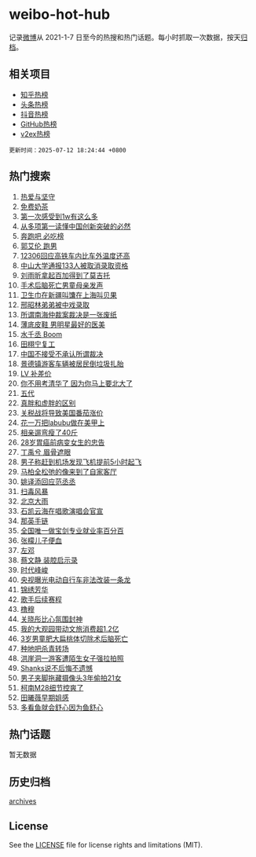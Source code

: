 # weibo-hot-hub

记录[微博](https://www.weibo.com)从 2021-1-7 日至今的热搜和热门话题。每小时抓取一次数据，按天[归档](archives)。

## 相关项目

- [知乎热榜](https://github.com/snaildev/zhihu-hot-hub)
- [头条热榜](https://github.com/snaildev/toutiao-hot-hub)
- [抖音热榜](https://github.com/snaildev/douyin-hot-hub)
- [GitHub热榜](https://github.com/snaildev/github-hot-hub)
- [v2ex热榜](https://github.com/snaildev/v2ex-hot-hub)


`更新时间：2025-07-12 18:24:44 +0800`

## 热门搜索

1. [热爱与坚守](https://m.weibo.cn/search?containerid=100103type%3D1%26t%3D10%26q%3D%23%E7%83%AD%E7%88%B1%E4%B8%8E%E5%9D%9A%E5%AE%88%23&stream_entry_id=51&isnewpage=1&extparam=seat%3D1%26pos%3D0%26dgr%3D0%26filter_type%3Drealtimehot%26stream_entry_id%3D51%26c_type%3D51%26q%3D%2523%25E7%2583%25AD%25E7%2588%25B1%25E4%25B8%258E%25E5%259D%259A%25E5%25AE%2588%2523%26cate%3D10103%26display_time%3D1752315883%26pre_seqid%3D175231588355100564117)
1. [免费奶茶](https://m.weibo.cn/search?containerid=100103type%3D1%26t%3D10%26q%3D%E5%85%8D%E8%B4%B9%E5%A5%B6%E8%8C%B6&stream_entry_id=31&isnewpage=1&extparam=seat%3D1%26band_rank%3D1%26dgr%3D0%26stream_entry_id%3D31%26pos%3D0%26cate%3D5001%26filter_type%3Drealtimehot%26lcate%3D5001%26c_type%3D31%26q%3D%25E5%2585%258D%25E8%25B4%25B9%25E5%25A5%25B6%25E8%258C%25B6%26flag%3D2%26realpos%3D1%26display_time%3D1752315883%26pre_seqid%3D175231588355100564117)
1. [第一次感受到1w有这么多](https://m.weibo.cn/search?containerid=100103type%3D1%26t%3D10%26q%3D%E7%AC%AC%E4%B8%80%E6%AC%A1%E6%84%9F%E5%8F%97%E5%88%B01w%E6%9C%89%E8%BF%99%E4%B9%88%E5%A4%9A&stream_entry_id=31&isnewpage=1&extparam=seat%3D1%26band_rank%3D2%26dgr%3D0%26stream_entry_id%3D31%26pos%3D1%26cate%3D5001%26filter_type%3Drealtimehot%26lcate%3D5001%26c_type%3D31%26q%3D%25E7%25AC%25AC%25E4%25B8%2580%25E6%25AC%25A1%25E6%2584%259F%25E5%258F%2597%25E5%2588%25B01w%25E6%259C%2589%25E8%25BF%2599%25E4%25B9%2588%25E5%25A4%259A%26flag%3D2%26realpos%3D2%26display_time%3D1752315883%26pre_seqid%3D175231588355100564117)
1. [从多项第一读懂中国创新突破的必然](https://m.weibo.cn/search?containerid=100103type%3D1%26t%3D10%26q%3D%23%E4%BB%8E%E5%A4%9A%E9%A1%B9%E7%AC%AC%E4%B8%80%E8%AF%BB%E6%87%82%E4%B8%AD%E5%9B%BD%E5%88%9B%E6%96%B0%E7%AA%81%E7%A0%B4%E7%9A%84%E5%BF%85%E7%84%B6%23&stream_entry_id=31&isnewpage=1&extparam=seat%3D1%26band_rank%3D3%26dgr%3D0%26stream_entry_id%3D31%26pos%3D2%26cate%3D5001%26filter_type%3Drealtimehot%26lcate%3D5001%26c_type%3D31%26q%3D%2523%25E4%25BB%258E%25E5%25A4%259A%25E9%25A1%25B9%25E7%25AC%25AC%25E4%25B8%2580%25E8%25AF%25BB%25E6%2587%2582%25E4%25B8%25AD%25E5%259B%25BD%25E5%2588%259B%25E6%2596%25B0%25E7%25AA%2581%25E7%25A0%25B4%25E7%259A%2584%25E5%25BF%2585%25E7%2584%25B6%2523%26flag%3D0%26realpos%3D3%26display_time%3D1752315883%26pre_seqid%3D175231588355100564117)
1. [奔跑吧 必吃榜](https://m.weibo.cn/search?containerid=100103type%3D1%26t%3D10%26q%3D%23%E5%A5%94%E8%B7%91%E5%90%A7+%E5%BF%85%E5%90%83%E6%A6%9C%23&stream_entry_id=31&isnewpage=1&extparam=seat%3D1%26band_rank%3D4%26dgr%3D0%26stream_entry_id%3D31%26is_ad_pos%3D1%26pos%3D3%26topic_ad%3D1%26filter_type%3Drealtimehot%26lcate%3D5001%26c_type%3D31%26adid%3D293388%26q%3D%2523%25E5%25A5%2594%25E8%25B7%2591%25E5%2590%25A7%2520%25E5%25BF%2585%25E5%2590%2583%25E6%25A6%259C%2523%26cate%3D5001%26display_time%3D1752315883%26pre_seqid%3D175231588355100564117)
1. [郭艾伦 跑男](https://m.weibo.cn/search?containerid=100103type%3D1%26t%3D10%26q%3D%E9%83%AD%E8%89%BE%E4%BC%A6+%E8%B7%91%E7%94%B7&stream_entry_id=31&isnewpage=1&extparam=seat%3D1%26band_rank%3D4%26dgr%3D0%26stream_entry_id%3D31%26pos%3D4%26cate%3D5001%26filter_type%3Drealtimehot%26lcate%3D5001%26c_type%3D31%26q%3D%25E9%2583%25AD%25E8%2589%25BE%25E4%25BC%25A6%2520%25E8%25B7%2591%25E7%2594%25B7%26flag%3D0%26realpos%3D4%26display_time%3D1752315883%26pre_seqid%3D175231588355100564117)
1. [12306回应高铁车内比车外温度还高](https://m.weibo.cn/search?containerid=100103type%3D1%26t%3D10%26q%3D%2312306%E5%9B%9E%E5%BA%94%E9%AB%98%E9%93%81%E8%BD%A6%E5%86%85%E6%AF%94%E8%BD%A6%E5%A4%96%E6%B8%A9%E5%BA%A6%E8%BF%98%E9%AB%98%23&stream_entry_id=31&isnewpage=1&extparam=seat%3D1%26band_rank%3D5%26dgr%3D0%26stream_entry_id%3D31%26pos%3D5%26cate%3D5001%26filter_type%3Drealtimehot%26lcate%3D5001%26c_type%3D31%26q%3D%252312306%25E5%259B%259E%25E5%25BA%2594%25E9%25AB%2598%25E9%2593%2581%25E8%25BD%25A6%25E5%2586%2585%25E6%25AF%2594%25E8%25BD%25A6%25E5%25A4%2596%25E6%25B8%25A9%25E5%25BA%25A6%25E8%25BF%2598%25E9%25AB%2598%2523%26flag%3D1%26realpos%3D5%26display_time%3D1752315883%26pre_seqid%3D175231588355100564117)
1. [中山大学通报133人被取消录取资格](https://m.weibo.cn/search?containerid=100103type%3D1%26t%3D10%26q%3D%23%E4%B8%AD%E5%B1%B1%E5%A4%A7%E5%AD%A6%E9%80%9A%E6%8A%A5133%E4%BA%BA%E8%A2%AB%E5%8F%96%E6%B6%88%E5%BD%95%E5%8F%96%E8%B5%84%E6%A0%BC%23&stream_entry_id=31&isnewpage=1&extparam=seat%3D1%26band_rank%3D6%26dgr%3D0%26stream_entry_id%3D31%26pos%3D6%26cate%3D5001%26filter_type%3Drealtimehot%26lcate%3D5001%26c_type%3D31%26q%3D%2523%25E4%25B8%25AD%25E5%25B1%25B1%25E5%25A4%25A7%25E5%25AD%25A6%25E9%2580%259A%25E6%258A%25A5133%25E4%25BA%25BA%25E8%25A2%25AB%25E5%258F%2596%25E6%25B6%2588%25E5%25BD%2595%25E5%258F%2596%25E8%25B5%2584%25E6%25A0%25BC%2523%26flag%3D0%26realpos%3D6%26display_time%3D1752315883%26pre_seqid%3D175231588355100564117)
1. [刘雨昕拿起百加得到了莫吉托](https://m.weibo.cn/search?containerid=100103type%3D1%26t%3D10%26q%3D%23%E5%88%98%E9%9B%A8%E6%98%95%E6%8B%BF%E8%B5%B7%E7%99%BE%E5%8A%A0%E5%BE%97%E5%88%B0%E4%BA%86%E8%8E%AB%E5%90%89%E6%89%98%23&stream_entry_id=31&isnewpage=1&extparam=seat%3D1%26band_rank%3D7%26dgr%3D0%26stream_entry_id%3D31%26is_ad_pos%3D1%26pos%3D7%26topic_ad%3D1%26filter_type%3Drealtimehot%26lcate%3D5001%26c_type%3D31%26adid%3D293307%26q%3D%2523%25E5%2588%2598%25E9%259B%25A8%25E6%2598%2595%25E6%258B%25BF%25E8%25B5%25B7%25E7%2599%25BE%25E5%258A%25A0%25E5%25BE%2597%25E5%2588%25B0%25E4%25BA%2586%25E8%258E%25AB%25E5%2590%2589%25E6%2589%2598%2523%26cate%3D5001%26display_time%3D1752315883%26pre_seqid%3D175231588355100564117)
1. [手术后脑死亡男童母亲发声](https://m.weibo.cn/search?containerid=100103type%3D1%26t%3D10%26q%3D%23%E6%89%8B%E6%9C%AF%E5%90%8E%E8%84%91%E6%AD%BB%E4%BA%A1%E7%94%B7%E7%AB%A5%E6%AF%8D%E4%BA%B2%E5%8F%91%E5%A3%B0%23&stream_entry_id=31&isnewpage=1&extparam=seat%3D1%26band_rank%3D7%26dgr%3D0%26stream_entry_id%3D31%26pos%3D8%26cate%3D5001%26filter_type%3Drealtimehot%26lcate%3D5001%26c_type%3D31%26q%3D%2523%25E6%2589%258B%25E6%259C%25AF%25E5%2590%258E%25E8%2584%2591%25E6%25AD%25BB%25E4%25BA%25A1%25E7%2594%25B7%25E7%25AB%25A5%25E6%25AF%258D%25E4%25BA%25B2%25E5%258F%2591%25E5%25A3%25B0%2523%26flag%3D1%26realpos%3D7%26display_time%3D1752315883%26pre_seqid%3D175231588355100564117)
1. [卫生巾在新疆叫馕在上海叫贝果](https://m.weibo.cn/search?containerid=100103type%3D1%26t%3D10%26q%3D%E5%8D%AB%E7%94%9F%E5%B7%BE%E5%9C%A8%E6%96%B0%E7%96%86%E5%8F%AB%E9%A6%95%E5%9C%A8%E4%B8%8A%E6%B5%B7%E5%8F%AB%E8%B4%9D%E6%9E%9C&stream_entry_id=31&isnewpage=1&extparam=seat%3D1%26band_rank%3D8%26dgr%3D0%26stream_entry_id%3D31%26pos%3D9%26cate%3D5001%26filter_type%3Drealtimehot%26lcate%3D5001%26c_type%3D31%26q%3D%25E5%258D%25AB%25E7%2594%259F%25E5%25B7%25BE%25E5%259C%25A8%25E6%2596%25B0%25E7%2596%2586%25E5%258F%25AB%25E9%25A6%2595%25E5%259C%25A8%25E4%25B8%258A%25E6%25B5%25B7%25E5%258F%25AB%25E8%25B4%259D%25E6%259E%259C%26flag%3D0%26realpos%3D8%26display_time%3D1752315883%26pre_seqid%3D175231588355100564117)
1. [邢昭林弟弟被中戏录取](https://m.weibo.cn/search?containerid=100103type%3D1%26t%3D10%26q%3D%E9%82%A2%E6%98%AD%E6%9E%97%E5%BC%9F%E5%BC%9F%E8%A2%AB%E4%B8%AD%E6%88%8F%E5%BD%95%E5%8F%96&stream_entry_id=31&isnewpage=1&extparam=seat%3D1%26band_rank%3D9%26dgr%3D0%26stream_entry_id%3D31%26pos%3D10%26cate%3D5001%26filter_type%3Drealtimehot%26lcate%3D5001%26c_type%3D31%26q%3D%25E9%2582%25A2%25E6%2598%25AD%25E6%259E%2597%25E5%25BC%259F%25E5%25BC%259F%25E8%25A2%25AB%25E4%25B8%25AD%25E6%2588%258F%25E5%25BD%2595%25E5%258F%2596%26flag%3D0%26realpos%3D9%26display_time%3D1752315883%26pre_seqid%3D175231588355100564117)
1. [所谓南海仲裁案裁决是一张废纸](https://m.weibo.cn/search?containerid=100103type%3D1%26t%3D10%26q%3D%23%E6%89%80%E8%B0%93%E5%8D%97%E6%B5%B7%E4%BB%B2%E8%A3%81%E6%A1%88%E8%A3%81%E5%86%B3%E6%98%AF%E4%B8%80%E5%BC%A0%E5%BA%9F%E7%BA%B8%23&stream_entry_id=31&isnewpage=1&extparam=seat%3D1%26band_rank%3D10%26dgr%3D0%26stream_entry_id%3D31%26pos%3D11%26cate%3D5001%26filter_type%3Drealtimehot%26lcate%3D5001%26c_type%3D31%26q%3D%2523%25E6%2589%2580%25E8%25B0%2593%25E5%258D%2597%25E6%25B5%25B7%25E4%25BB%25B2%25E8%25A3%2581%25E6%25A1%2588%25E8%25A3%2581%25E5%2586%25B3%25E6%2598%25AF%25E4%25B8%2580%25E5%25BC%25A0%25E5%25BA%259F%25E7%25BA%25B8%2523%26flag%3D1%26realpos%3D10%26display_time%3D1752315883%26pre_seqid%3D175231588355100564117)
1. [薄底皮鞋 男明星最好的医美](https://m.weibo.cn/search?containerid=100103type%3D1%26t%3D10%26q%3D%E8%96%84%E5%BA%95%E7%9A%AE%E9%9E%8B+%E7%94%B7%E6%98%8E%E6%98%9F%E6%9C%80%E5%A5%BD%E7%9A%84%E5%8C%BB%E7%BE%8E&stream_entry_id=31&isnewpage=1&extparam=seat%3D1%26band_rank%3D11%26dgr%3D0%26stream_entry_id%3D31%26pos%3D12%26cate%3D5001%26filter_type%3Drealtimehot%26lcate%3D5001%26c_type%3D31%26q%3D%25E8%2596%2584%25E5%25BA%2595%25E7%259A%25AE%25E9%259E%258B%2520%25E7%2594%25B7%25E6%2598%258E%25E6%2598%259F%25E6%259C%2580%25E5%25A5%25BD%25E7%259A%2584%25E5%258C%25BB%25E7%25BE%258E%26flag%3D2%26realpos%3D11%26display_time%3D1752315883%26pre_seqid%3D175231588355100564117)
1. [水千丞 Boom](https://m.weibo.cn/search?containerid=100103type%3D1%26t%3D10%26q%3D%E6%B0%B4%E5%8D%83%E4%B8%9E+Boom&stream_entry_id=31&isnewpage=1&extparam=seat%3D1%26band_rank%3D12%26dgr%3D0%26stream_entry_id%3D31%26pos%3D13%26cate%3D5001%26filter_type%3Drealtimehot%26lcate%3D5001%26c_type%3D31%26q%3D%25E6%25B0%25B4%25E5%258D%2583%25E4%25B8%259E%2520Boom%26flag%3D1%26realpos%3D12%26display_time%3D1752315883%26pre_seqid%3D175231588355100564117)
1. [田栩宁复工](https://m.weibo.cn/search?containerid=100103type%3D1%26t%3D10%26q%3D%23%E7%94%B0%E6%A0%A9%E5%AE%81%E5%A4%8D%E5%B7%A5%23&stream_entry_id=31&isnewpage=1&extparam=seat%3D1%26band_rank%3D13%26dgr%3D0%26stream_entry_id%3D31%26pos%3D14%26cate%3D5001%26filter_type%3Drealtimehot%26lcate%3D5001%26c_type%3D31%26q%3D%2523%25E7%2594%25B0%25E6%25A0%25A9%25E5%25AE%2581%25E5%25A4%258D%25E5%25B7%25A5%2523%26flag%3D2%26realpos%3D13%26display_time%3D1752315883%26pre_seqid%3D175231588355100564117)
1. [中国不接受不承认所谓裁决](https://m.weibo.cn/search?containerid=100103type%3D1%26t%3D10%26q%3D%23%E4%B8%AD%E5%9B%BD%E4%B8%8D%E6%8E%A5%E5%8F%97%E4%B8%8D%E6%89%BF%E8%AE%A4%E6%89%80%E8%B0%93%E8%A3%81%E5%86%B3%23&stream_entry_id=31&isnewpage=1&extparam=seat%3D1%26band_rank%3D14%26dgr%3D0%26stream_entry_id%3D31%26pos%3D15%26cate%3D5001%26filter_type%3Drealtimehot%26lcate%3D5001%26c_type%3D31%26q%3D%2523%25E4%25B8%25AD%25E5%259B%25BD%25E4%25B8%258D%25E6%258E%25A5%25E5%258F%2597%25E4%25B8%258D%25E6%2589%25BF%25E8%25AE%25A4%25E6%2589%2580%25E8%25B0%2593%25E8%25A3%2581%25E5%2586%25B3%2523%26flag%3D2%26realpos%3D14%26display_time%3D1752315883%26pre_seqid%3D175231588355100564117)
1. [景德镇游客车辆被居民倒垃圾扎胎](https://m.weibo.cn/search?containerid=100103type%3D1%26t%3D10%26q%3D%23%E6%99%AF%E5%BE%B7%E9%95%87%E6%B8%B8%E5%AE%A2%E8%BD%A6%E8%BE%86%E8%A2%AB%E5%B1%85%E6%B0%91%E5%80%92%E5%9E%83%E5%9C%BE%E6%89%8E%E8%83%8E%23&stream_entry_id=31&isnewpage=1&extparam=seat%3D1%26band_rank%3D15%26dgr%3D0%26stream_entry_id%3D31%26pos%3D16%26cate%3D5001%26filter_type%3Drealtimehot%26lcate%3D5001%26c_type%3D31%26q%3D%2523%25E6%2599%25AF%25E5%25BE%25B7%25E9%2595%2587%25E6%25B8%25B8%25E5%25AE%25A2%25E8%25BD%25A6%25E8%25BE%2586%25E8%25A2%25AB%25E5%25B1%2585%25E6%25B0%2591%25E5%2580%2592%25E5%259E%2583%25E5%259C%25BE%25E6%2589%258E%25E8%2583%258E%2523%26flag%3D1%26realpos%3D15%26display_time%3D1752315883%26pre_seqid%3D175231588355100564117)
1. [LV 补差价](https://m.weibo.cn/search?containerid=100103type%3D1%26t%3D10%26q%3DLV+%E8%A1%A5%E5%B7%AE%E4%BB%B7&stream_entry_id=31&isnewpage=1&extparam=seat%3D1%26band_rank%3D16%26dgr%3D0%26stream_entry_id%3D31%26pos%3D17%26cate%3D5001%26filter_type%3Drealtimehot%26lcate%3D5001%26c_type%3D31%26q%3DLV%2520%25E8%25A1%25A5%25E5%25B7%25AE%25E4%25BB%25B7%26flag%3D1%26realpos%3D16%26display_time%3D1752315883%26pre_seqid%3D175231588355100564117)
1. [你不用考清华了 因为你马上要北大了](https://m.weibo.cn/search?containerid=100103type%3D1%26t%3D10%26q%3D%E4%BD%A0%E4%B8%8D%E7%94%A8%E8%80%83%E6%B8%85%E5%8D%8E%E4%BA%86+%E5%9B%A0%E4%B8%BA%E4%BD%A0%E9%A9%AC%E4%B8%8A%E8%A6%81%E5%8C%97%E5%A4%A7%E4%BA%86&stream_entry_id=31&isnewpage=1&extparam=seat%3D1%26band_rank%3D17%26dgr%3D0%26stream_entry_id%3D31%26pos%3D18%26cate%3D5001%26filter_type%3Drealtimehot%26lcate%3D5001%26c_type%3D31%26q%3D%25E4%25BD%25A0%25E4%25B8%258D%25E7%2594%25A8%25E8%2580%2583%25E6%25B8%2585%25E5%258D%258E%25E4%25BA%2586%2520%25E5%259B%25A0%25E4%25B8%25BA%25E4%25BD%25A0%25E9%25A9%25AC%25E4%25B8%258A%25E8%25A6%2581%25E5%258C%2597%25E5%25A4%25A7%25E4%25BA%2586%26flag%3D1%26realpos%3D17%26display_time%3D1752315883%26pre_seqid%3D175231588355100564117)
1. [五代](https://m.weibo.cn/search?containerid=100103type%3D1%26t%3D10%26q%3D%E4%BA%94%E4%BB%A3&stream_entry_id=31&isnewpage=1&extparam=seat%3D1%26band_rank%3D18%26dgr%3D0%26stream_entry_id%3D31%26pos%3D19%26cate%3D5001%26filter_type%3Drealtimehot%26lcate%3D5001%26c_type%3D31%26q%3D%25E4%25BA%2594%25E4%25BB%25A3%26flag%3D0%26realpos%3D18%26display_time%3D1752315883%26pre_seqid%3D175231588355100564117)
1. [真胖和虚胖的区别](https://m.weibo.cn/search?containerid=100103type%3D1%26t%3D10%26q%3D%E7%9C%9F%E8%83%96%E5%92%8C%E8%99%9A%E8%83%96%E7%9A%84%E5%8C%BA%E5%88%AB&stream_entry_id=31&isnewpage=1&extparam=seat%3D1%26band_rank%3D19%26dgr%3D0%26stream_entry_id%3D31%26pos%3D20%26cate%3D5001%26filter_type%3Drealtimehot%26lcate%3D5001%26c_type%3D31%26q%3D%25E7%259C%259F%25E8%2583%2596%25E5%2592%258C%25E8%2599%259A%25E8%2583%2596%25E7%259A%2584%25E5%258C%25BA%25E5%2588%25AB%26flag%3D2%26realpos%3D19%26display_time%3D1752315883%26pre_seqid%3D175231588355100564117)
1. [关税战将导致美国番茄涨价](https://m.weibo.cn/search?containerid=100103type%3D1%26t%3D10%26q%3D%23%E5%85%B3%E7%A8%8E%E6%88%98%E5%B0%86%E5%AF%BC%E8%87%B4%E7%BE%8E%E5%9B%BD%E7%95%AA%E8%8C%84%E6%B6%A8%E4%BB%B7%23&stream_entry_id=31&isnewpage=1&extparam=seat%3D1%26band_rank%3D20%26dgr%3D0%26stream_entry_id%3D31%26pos%3D21%26cate%3D5001%26filter_type%3Drealtimehot%26lcate%3D5001%26c_type%3D31%26q%3D%2523%25E5%2585%25B3%25E7%25A8%258E%25E6%2588%2598%25E5%25B0%2586%25E5%25AF%25BC%25E8%2587%25B4%25E7%25BE%258E%25E5%259B%25BD%25E7%2595%25AA%25E8%258C%2584%25E6%25B6%25A8%25E4%25BB%25B7%2523%26flag%3D1%26realpos%3D20%26display_time%3D1752315883%26pre_seqid%3D175231588355100564117)
1. [花一万把labubu做在美甲上](https://m.weibo.cn/search?containerid=100103type%3D1%26t%3D10%26q%3D%E8%8A%B1%E4%B8%80%E4%B8%87%E6%8A%8Alabubu%E5%81%9A%E5%9C%A8%E7%BE%8E%E7%94%B2%E4%B8%8A&stream_entry_id=31&isnewpage=1&extparam=seat%3D1%26band_rank%3D21%26dgr%3D0%26stream_entry_id%3D31%26pos%3D22%26cate%3D5001%26filter_type%3Drealtimehot%26lcate%3D5001%26c_type%3D31%26q%3D%25E8%258A%25B1%25E4%25B8%2580%25E4%25B8%2587%25E6%258A%258Alabubu%25E5%2581%259A%25E5%259C%25A8%25E7%25BE%258E%25E7%2594%25B2%25E4%25B8%258A%26flag%3D2%26realpos%3D21%26display_time%3D1752315883%26pre_seqid%3D175231588355100564117)
1. [相亲遛弯瘦了40斤](https://m.weibo.cn/search?containerid=100103type%3D1%26t%3D10%26q%3D%E7%9B%B8%E4%BA%B2%E9%81%9B%E5%BC%AF%E7%98%A6%E4%BA%8640%E6%96%A4&stream_entry_id=31&isnewpage=1&extparam=seat%3D1%26band_rank%3D22%26dgr%3D0%26stream_entry_id%3D31%26pos%3D23%26cate%3D5001%26filter_type%3Drealtimehot%26lcate%3D5001%26c_type%3D31%26q%3D%25E7%259B%25B8%25E4%25BA%25B2%25E9%2581%259B%25E5%25BC%25AF%25E7%2598%25A6%25E4%25BA%258640%25E6%2596%25A4%26flag%3D2%26realpos%3D22%26display_time%3D1752315883%26pre_seqid%3D175231588355100564117)
1. [28岁胃癌前病变女生的忠告](https://m.weibo.cn/search?containerid=100103type%3D1%26t%3D10%26q%3D28%E5%B2%81%E8%83%83%E7%99%8C%E5%89%8D%E7%97%85%E5%8F%98%E5%A5%B3%E7%94%9F%E7%9A%84%E5%BF%A0%E5%91%8A&stream_entry_id=31&isnewpage=1&extparam=seat%3D1%26band_rank%3D23%26dgr%3D0%26stream_entry_id%3D31%26pos%3D24%26cate%3D5001%26filter_type%3Drealtimehot%26lcate%3D5001%26c_type%3D31%26q%3D28%25E5%25B2%2581%25E8%2583%2583%25E7%2599%258C%25E5%2589%258D%25E7%2597%2585%25E5%258F%2598%25E5%25A5%25B3%25E7%2594%259F%25E7%259A%2584%25E5%25BF%25A0%25E5%2591%258A%26flag%3D0%26realpos%3D23%26display_time%3D1752315883%26pre_seqid%3D175231588355100564117)
1. [丁禹兮 眉骨遮眼](https://m.weibo.cn/search?containerid=100103type%3D1%26t%3D10%26q%3D%E4%B8%81%E7%A6%B9%E5%85%AE+%E7%9C%89%E9%AA%A8%E9%81%AE%E7%9C%BC&stream_entry_id=31&isnewpage=1&extparam=seat%3D1%26band_rank%3D24%26dgr%3D0%26stream_entry_id%3D31%26pos%3D25%26cate%3D5001%26filter_type%3Drealtimehot%26lcate%3D5001%26c_type%3D31%26q%3D%25E4%25B8%2581%25E7%25A6%25B9%25E5%2585%25AE%2520%25E7%259C%2589%25E9%25AA%25A8%25E9%2581%25AE%25E7%259C%25BC%26flag%3D1%26realpos%3D24%26display_time%3D1752315883%26pre_seqid%3D175231588355100564117)
1. [男子称赶到机场发现飞机提前5小时起飞](https://m.weibo.cn/search?containerid=100103type%3D1%26t%3D10%26q%3D%23%E7%94%B7%E5%AD%90%E7%A7%B0%E8%B5%B6%E5%88%B0%E6%9C%BA%E5%9C%BA%E5%8F%91%E7%8E%B0%E9%A3%9E%E6%9C%BA%E6%8F%90%E5%89%8D5%E5%B0%8F%E6%97%B6%E8%B5%B7%E9%A3%9E%23&stream_entry_id=31&isnewpage=1&extparam=seat%3D1%26band_rank%3D25%26dgr%3D0%26stream_entry_id%3D31%26pos%3D26%26cate%3D5001%26filter_type%3Drealtimehot%26lcate%3D5001%26c_type%3D31%26q%3D%2523%25E7%2594%25B7%25E5%25AD%2590%25E7%25A7%25B0%25E8%25B5%25B6%25E5%2588%25B0%25E6%259C%25BA%25E5%259C%25BA%25E5%258F%2591%25E7%258E%25B0%25E9%25A3%259E%25E6%259C%25BA%25E6%258F%2590%25E5%2589%258D5%25E5%25B0%258F%25E6%2597%25B6%25E8%25B5%25B7%25E9%25A3%259E%2523%26flag%3D1%26realpos%3D25%26display_time%3D1752315883%26pre_seqid%3D175231588355100564117)
1. [马柏全松弛的像来到了自家客厅](https://m.weibo.cn/search?containerid=100103type%3D1%26t%3D10%26q%3D%E9%A9%AC%E6%9F%8F%E5%85%A8%E6%9D%BE%E5%BC%9B%E7%9A%84%E5%83%8F%E6%9D%A5%E5%88%B0%E4%BA%86%E8%87%AA%E5%AE%B6%E5%AE%A2%E5%8E%85&stream_entry_id=31&isnewpage=1&extparam=seat%3D1%26band_rank%3D26%26dgr%3D0%26stream_entry_id%3D31%26pos%3D27%26cate%3D5001%26filter_type%3Drealtimehot%26lcate%3D5001%26c_type%3D31%26q%3D%25E9%25A9%25AC%25E6%259F%258F%25E5%2585%25A8%25E6%259D%25BE%25E5%25BC%259B%25E7%259A%2584%25E5%2583%258F%25E6%259D%25A5%25E5%2588%25B0%25E4%25BA%2586%25E8%2587%25AA%25E5%25AE%25B6%25E5%25AE%25A2%25E5%258E%2585%26flag%3D1%26realpos%3D26%26display_time%3D1752315883%26pre_seqid%3D175231588355100564117)
1. [姚译添回应范丞丞](https://m.weibo.cn/search?containerid=100103type%3D1%26t%3D10%26q%3D%23%E5%A7%9A%E8%AF%91%E6%B7%BB%E5%9B%9E%E5%BA%94%E8%8C%83%E4%B8%9E%E4%B8%9E%23&stream_entry_id=31&isnewpage=1&extparam=seat%3D1%26band_rank%3D27%26dgr%3D0%26stream_entry_id%3D31%26pos%3D28%26cate%3D5001%26filter_type%3Drealtimehot%26lcate%3D5001%26c_type%3D31%26q%3D%2523%25E5%25A7%259A%25E8%25AF%2591%25E6%25B7%25BB%25E5%259B%259E%25E5%25BA%2594%25E8%258C%2583%25E4%25B8%259E%25E4%25B8%259E%2523%26flag%3D1%26realpos%3D27%26display_time%3D1752315883%26pre_seqid%3D175231588355100564117)
1. [扫毒风暴](https://m.weibo.cn/search?containerid=100103type%3D1%26t%3D10%26q%3D%E6%89%AB%E6%AF%92%E9%A3%8E%E6%9A%B4&stream_entry_id=31&isnewpage=1&extparam=seat%3D1%26band_rank%3D28%26dgr%3D0%26stream_entry_id%3D31%26pos%3D29%26cate%3D5001%26filter_type%3Drealtimehot%26lcate%3D5001%26c_type%3D31%26q%3D%25E6%2589%25AB%25E6%25AF%2592%25E9%25A3%258E%25E6%259A%25B4%26flag%3D1%26realpos%3D28%26display_time%3D1752315883%26pre_seqid%3D175231588355100564117)
1. [北京大雨](https://m.weibo.cn/search?containerid=100103type%3D1%26t%3D10%26q%3D%E5%8C%97%E4%BA%AC%E5%A4%A7%E9%9B%A8&stream_entry_id=31&isnewpage=1&extparam=seat%3D1%26band_rank%3D29%26dgr%3D0%26stream_entry_id%3D31%26pos%3D30%26cate%3D5001%26filter_type%3Drealtimehot%26lcate%3D5001%26c_type%3D31%26q%3D%25E5%258C%2597%25E4%25BA%25AC%25E5%25A4%25A7%25E9%259B%25A8%26flag%3D1%26realpos%3D29%26display_time%3D1752315883%26pre_seqid%3D175231588355100564117)
1. [石凯云海在唱歌演唱会官宣](https://m.weibo.cn/search?containerid=100103type%3D1%26t%3D10%26q%3D%23%E7%9F%B3%E5%87%AF%E4%BA%91%E6%B5%B7%E5%9C%A8%E5%94%B1%E6%AD%8C%E6%BC%94%E5%94%B1%E4%BC%9A%E5%AE%98%E5%AE%A3%23&stream_entry_id=31&isnewpage=1&extparam=seat%3D1%26band_rank%3D30%26dgr%3D0%26stream_entry_id%3D31%26pos%3D31%26cate%3D5001%26filter_type%3Drealtimehot%26lcate%3D5001%26c_type%3D31%26q%3D%2523%25E7%259F%25B3%25E5%2587%25AF%25E4%25BA%2591%25E6%25B5%25B7%25E5%259C%25A8%25E5%2594%25B1%25E6%25AD%258C%25E6%25BC%2594%25E5%2594%25B1%25E4%25BC%259A%25E5%25AE%2598%25E5%25AE%25A3%2523%26flag%3D1%26realpos%3D30%26display_time%3D1752315883%26pre_seqid%3D175231588355100564117)
1. [那英手链](https://m.weibo.cn/search?containerid=100103type%3D1%26t%3D10%26q%3D%E9%82%A3%E8%8B%B1%E6%89%8B%E9%93%BE&stream_entry_id=31&isnewpage=1&extparam=seat%3D1%26band_rank%3D31%26dgr%3D0%26stream_entry_id%3D31%26pos%3D32%26cate%3D5001%26filter_type%3Drealtimehot%26lcate%3D5001%26c_type%3D31%26q%3D%25E9%2582%25A3%25E8%258B%25B1%25E6%2589%258B%25E9%2593%25BE%26flag%3D0%26realpos%3D31%26display_time%3D1752315883%26pre_seqid%3D175231588355100564117)
1. [全国唯一做宝剑专业就业率百分百](https://m.weibo.cn/search?containerid=100103type%3D1%26t%3D10%26q%3D%23%E5%85%A8%E5%9B%BD%E5%94%AF%E4%B8%80%E5%81%9A%E5%AE%9D%E5%89%91%E4%B8%93%E4%B8%9A%E5%B0%B1%E4%B8%9A%E7%8E%87%E7%99%BE%E5%88%86%E7%99%BE%23&stream_entry_id=31&isnewpage=1&extparam=seat%3D1%26band_rank%3D32%26dgr%3D0%26stream_entry_id%3D31%26pos%3D33%26cate%3D5001%26filter_type%3Drealtimehot%26lcate%3D5001%26c_type%3D31%26q%3D%2523%25E5%2585%25A8%25E5%259B%25BD%25E5%2594%25AF%25E4%25B8%2580%25E5%2581%259A%25E5%25AE%259D%25E5%2589%2591%25E4%25B8%2593%25E4%25B8%259A%25E5%25B0%25B1%25E4%25B8%259A%25E7%258E%2587%25E7%2599%25BE%25E5%2588%2586%25E7%2599%25BE%2523%26flag%3D1%26realpos%3D32%26display_time%3D1752315883%26pre_seqid%3D175231588355100564117)
1. [张檬儿子便血](https://m.weibo.cn/search?containerid=100103type%3D1%26t%3D10%26q%3D%23%E5%BC%A0%E6%AA%AC%E5%84%BF%E5%AD%90%E4%BE%BF%E8%A1%80%23&stream_entry_id=31&isnewpage=1&extparam=seat%3D1%26band_rank%3D33%26dgr%3D0%26stream_entry_id%3D31%26pos%3D34%26cate%3D5001%26filter_type%3Drealtimehot%26lcate%3D5001%26c_type%3D31%26q%3D%2523%25E5%25BC%25A0%25E6%25AA%25AC%25E5%2584%25BF%25E5%25AD%2590%25E4%25BE%25BF%25E8%25A1%2580%2523%26flag%3D0%26realpos%3D33%26display_time%3D1752315883%26pre_seqid%3D175231588355100564117)
1. [左邓](https://m.weibo.cn/search?containerid=100103type%3D1%26t%3D10%26q%3D%E5%B7%A6%E9%82%93&stream_entry_id=31&isnewpage=1&extparam=seat%3D1%26band_rank%3D34%26dgr%3D0%26stream_entry_id%3D31%26pos%3D35%26cate%3D5001%26filter_type%3Drealtimehot%26lcate%3D5001%26c_type%3D31%26q%3D%25E5%25B7%25A6%25E9%2582%2593%26flag%3D0%26realpos%3D34%26display_time%3D1752315883%26pre_seqid%3D175231588355100564117)
1. [蔡文静 装腔启示录](https://m.weibo.cn/search?containerid=100103type%3D1%26t%3D10%26q%3D%E8%94%A1%E6%96%87%E9%9D%99+%E8%A3%85%E8%85%94%E5%90%AF%E7%A4%BA%E5%BD%95&stream_entry_id=31&isnewpage=1&extparam=seat%3D1%26band_rank%3D35%26dgr%3D0%26stream_entry_id%3D31%26pos%3D36%26cate%3D5001%26filter_type%3Drealtimehot%26lcate%3D5001%26c_type%3D31%26q%3D%25E8%2594%25A1%25E6%2596%2587%25E9%259D%2599%2520%25E8%25A3%2585%25E8%2585%2594%25E5%2590%25AF%25E7%25A4%25BA%25E5%25BD%2595%26flag%3D1%26realpos%3D35%26display_time%3D1752315883%26pre_seqid%3D175231588355100564117)
1. [时代峰峻](https://m.weibo.cn/search?containerid=100103type%3D1%26t%3D10%26q%3D%E6%97%B6%E4%BB%A3%E5%B3%B0%E5%B3%BB&stream_entry_id=31&isnewpage=1&extparam=seat%3D1%26band_rank%3D36%26dgr%3D0%26stream_entry_id%3D31%26pos%3D37%26cate%3D5001%26filter_type%3Drealtimehot%26lcate%3D5001%26c_type%3D31%26q%3D%25E6%2597%25B6%25E4%25BB%25A3%25E5%25B3%25B0%25E5%25B3%25BB%26flag%3D0%26realpos%3D36%26display_time%3D1752315883%26pre_seqid%3D175231588355100564117)
1. [央视曝光电动自行车非法改装一条龙](https://m.weibo.cn/search?containerid=100103type%3D1%26t%3D10%26q%3D%23%E5%A4%AE%E8%A7%86%E6%9B%9D%E5%85%89%E7%94%B5%E5%8A%A8%E8%87%AA%E8%A1%8C%E8%BD%A6%E9%9D%9E%E6%B3%95%E6%94%B9%E8%A3%85%E4%B8%80%E6%9D%A1%E9%BE%99%23&stream_entry_id=31&isnewpage=1&extparam=seat%3D1%26band_rank%3D37%26dgr%3D0%26stream_entry_id%3D31%26pos%3D38%26cate%3D5001%26filter_type%3Drealtimehot%26lcate%3D5001%26c_type%3D31%26q%3D%2523%25E5%25A4%25AE%25E8%25A7%2586%25E6%259B%259D%25E5%2585%2589%25E7%2594%25B5%25E5%258A%25A8%25E8%2587%25AA%25E8%25A1%258C%25E8%25BD%25A6%25E9%259D%259E%25E6%25B3%2595%25E6%2594%25B9%25E8%25A3%2585%25E4%25B8%2580%25E6%259D%25A1%25E9%25BE%2599%2523%26flag%3D1%26realpos%3D37%26display_time%3D1752315883%26pre_seqid%3D175231588355100564117)
1. [锦绣芳华](https://m.weibo.cn/search?containerid=100103type%3D1%26t%3D10%26q%3D%E9%94%A6%E7%BB%A3%E8%8A%B3%E5%8D%8E&stream_entry_id=31&isnewpage=1&extparam=seat%3D1%26band_rank%3D38%26dgr%3D0%26stream_entry_id%3D31%26pos%3D39%26cate%3D5001%26filter_type%3Drealtimehot%26lcate%3D5001%26c_type%3D31%26q%3D%25E9%2594%25A6%25E7%25BB%25A3%25E8%258A%25B3%25E5%258D%258E%26flag%3D1%26realpos%3D38%26display_time%3D1752315883%26pre_seqid%3D175231588355100564117)
1. [歌手后续赛程](https://m.weibo.cn/search?containerid=100103type%3D1%26t%3D10%26q%3D%23%E6%AD%8C%E6%89%8B%E5%90%8E%E7%BB%AD%E8%B5%9B%E7%A8%8B%23&stream_entry_id=31&isnewpage=1&extparam=seat%3D1%26band_rank%3D39%26dgr%3D0%26stream_entry_id%3D31%26pos%3D40%26cate%3D5001%26filter_type%3Drealtimehot%26lcate%3D5001%26c_type%3D31%26q%3D%2523%25E6%25AD%258C%25E6%2589%258B%25E5%2590%258E%25E7%25BB%25AD%25E8%25B5%259B%25E7%25A8%258B%2523%26flag%3D0%26realpos%3D39%26display_time%3D1752315883%26pre_seqid%3D175231588355100564117)
1. [橹穆](https://m.weibo.cn/search?containerid=100103type%3D1%26t%3D10%26q%3D%E6%A9%B9%E7%A9%86&stream_entry_id=31&isnewpage=1&extparam=seat%3D1%26band_rank%3D40%26dgr%3D0%26stream_entry_id%3D31%26pos%3D41%26cate%3D5001%26filter_type%3Drealtimehot%26lcate%3D5001%26c_type%3D31%26q%3D%25E6%25A9%25B9%25E7%25A9%2586%26flag%3D1%26realpos%3D40%26display_time%3D1752315883%26pre_seqid%3D175231588355100564117)
1. [关晓彤比心氛围封神](https://m.weibo.cn/search?containerid=100103type%3D1%26t%3D10%26q%3D%E5%85%B3%E6%99%93%E5%BD%A4%E6%AF%94%E5%BF%83%E6%B0%9B%E5%9B%B4%E5%B0%81%E7%A5%9E&stream_entry_id=31&isnewpage=1&extparam=seat%3D1%26band_rank%3D41%26dgr%3D0%26stream_entry_id%3D31%26pos%3D42%26cate%3D5001%26filter_type%3Drealtimehot%26lcate%3D5001%26c_type%3D31%26q%3D%25E5%2585%25B3%25E6%2599%2593%25E5%25BD%25A4%25E6%25AF%2594%25E5%25BF%2583%25E6%25B0%259B%25E5%259B%25B4%25E5%25B0%2581%25E7%25A5%259E%26flag%3D1%26realpos%3D41%26display_time%3D1752315883%26pre_seqid%3D175231588355100564117)
1. [我的大观园带动文旅消费超1.2亿](https://m.weibo.cn/search?containerid=100103type%3D1%26t%3D10%26q%3D%23%E6%88%91%E7%9A%84%E5%A4%A7%E8%A7%82%E5%9B%AD%E5%B8%A6%E5%8A%A8%E6%96%87%E6%97%85%E6%B6%88%E8%B4%B9%E8%B6%851.2%E4%BA%BF%23&stream_entry_id=31&isnewpage=1&extparam=seat%3D1%26band_rank%3D42%26dgr%3D0%26stream_entry_id%3D31%26pos%3D43%26cate%3D5001%26filter_type%3Drealtimehot%26lcate%3D5001%26c_type%3D31%26q%3D%2523%25E6%2588%2591%25E7%259A%2584%25E5%25A4%25A7%25E8%25A7%2582%25E5%259B%25AD%25E5%25B8%25A6%25E5%258A%25A8%25E6%2596%2587%25E6%2597%2585%25E6%25B6%2588%25E8%25B4%25B9%25E8%25B6%25851.2%25E4%25BA%25BF%2523%26flag%3D0%26realpos%3D42%26display_time%3D1752315883%26pre_seqid%3D175231588355100564117)
1. [3岁男童肥大扁桃体切除术后脑死亡](https://m.weibo.cn/search?containerid=100103type%3D1%26t%3D10%26q%3D%233%E5%B2%81%E7%94%B7%E7%AB%A5%E8%82%A5%E5%A4%A7%E6%89%81%E6%A1%83%E4%BD%93%E5%88%87%E9%99%A4%E6%9C%AF%E5%90%8E%E8%84%91%E6%AD%BB%E4%BA%A1%23&stream_entry_id=31&isnewpage=1&extparam=seat%3D1%26band_rank%3D43%26dgr%3D0%26stream_entry_id%3D31%26pos%3D44%26cate%3D5001%26filter_type%3Drealtimehot%26lcate%3D5001%26c_type%3D31%26q%3D%25233%25E5%25B2%2581%25E7%2594%25B7%25E7%25AB%25A5%25E8%2582%25A5%25E5%25A4%25A7%25E6%2589%2581%25E6%25A1%2583%25E4%25BD%2593%25E5%2588%2587%25E9%2599%25A4%25E6%259C%25AF%25E5%2590%258E%25E8%2584%2591%25E6%25AD%25BB%25E4%25BA%25A1%2523%26flag%3D1%26realpos%3D43%26display_time%3D1752315883%26pre_seqid%3D175231588355100564117)
1. [种地吧杀青转场](https://m.weibo.cn/search?containerid=100103type%3D1%26t%3D10%26q%3D%E7%A7%8D%E5%9C%B0%E5%90%A7%E6%9D%80%E9%9D%92%E8%BD%AC%E5%9C%BA&stream_entry_id=31&isnewpage=1&extparam=seat%3D1%26band_rank%3D44%26dgr%3D0%26stream_entry_id%3D31%26pos%3D45%26cate%3D5001%26filter_type%3Drealtimehot%26lcate%3D5001%26c_type%3D31%26q%3D%25E7%25A7%258D%25E5%259C%25B0%25E5%2590%25A7%25E6%259D%2580%25E9%259D%2592%25E8%25BD%25AC%25E5%259C%25BA%26flag%3D1%26realpos%3D44%26display_time%3D1752315883%26pre_seqid%3D175231588355100564117)
1. [洪崖洞一游客遭陌生女子强拉拍照](https://m.weibo.cn/search?containerid=100103type%3D1%26t%3D10%26q%3D%23%E6%B4%AA%E5%B4%96%E6%B4%9E%E4%B8%80%E6%B8%B8%E5%AE%A2%E9%81%AD%E9%99%8C%E7%94%9F%E5%A5%B3%E5%AD%90%E5%BC%BA%E6%8B%89%E6%8B%8D%E7%85%A7%23&stream_entry_id=31&isnewpage=1&extparam=seat%3D1%26band_rank%3D45%26dgr%3D0%26stream_entry_id%3D31%26pos%3D46%26cate%3D5001%26filter_type%3Drealtimehot%26lcate%3D5001%26c_type%3D31%26q%3D%2523%25E6%25B4%25AA%25E5%25B4%2596%25E6%25B4%259E%25E4%25B8%2580%25E6%25B8%25B8%25E5%25AE%25A2%25E9%2581%25AD%25E9%2599%258C%25E7%2594%259F%25E5%25A5%25B3%25E5%25AD%2590%25E5%25BC%25BA%25E6%258B%2589%25E6%258B%258D%25E7%2585%25A7%2523%26flag%3D0%26realpos%3D45%26display_time%3D1752315883%26pre_seqid%3D175231588355100564117)
1. [Shanks说不后悔不遗憾](https://m.weibo.cn/search?containerid=100103type%3D1%26t%3D10%26q%3D%23Shanks%E8%AF%B4%E4%B8%8D%E5%90%8E%E6%82%94%E4%B8%8D%E9%81%97%E6%86%BE%23&stream_entry_id=31&isnewpage=1&extparam=seat%3D1%26band_rank%3D46%26dgr%3D0%26stream_entry_id%3D31%26pos%3D47%26cate%3D5001%26filter_type%3Drealtimehot%26lcate%3D5001%26c_type%3D31%26q%3D%2523Shanks%25E8%25AF%25B4%25E4%25B8%258D%25E5%2590%258E%25E6%2582%2594%25E4%25B8%258D%25E9%2581%2597%25E6%2586%25BE%2523%26flag%3D1%26realpos%3D46%26display_time%3D1752315883%26pre_seqid%3D175231588355100564117)
1. [男子夹脚拖藏摄像头3年偷拍21女](https://m.weibo.cn/search?containerid=100103type%3D1%26t%3D10%26q%3D%23%E7%94%B7%E5%AD%90%E5%A4%B9%E8%84%9A%E6%8B%96%E8%97%8F%E6%91%84%E5%83%8F%E5%A4%B43%E5%B9%B4%E5%81%B7%E6%8B%8D21%E5%A5%B3%23&stream_entry_id=31&isnewpage=1&extparam=seat%3D1%26band_rank%3D47%26dgr%3D0%26stream_entry_id%3D31%26pos%3D48%26cate%3D5001%26filter_type%3Drealtimehot%26lcate%3D5001%26c_type%3D31%26q%3D%2523%25E7%2594%25B7%25E5%25AD%2590%25E5%25A4%25B9%25E8%2584%259A%25E6%258B%2596%25E8%2597%258F%25E6%2591%2584%25E5%2583%258F%25E5%25A4%25B43%25E5%25B9%25B4%25E5%2581%25B7%25E6%258B%258D21%25E5%25A5%25B3%2523%26flag%3D1%26realpos%3D47%26display_time%3D1752315883%26pre_seqid%3D175231588355100564117)
1. [柯南M28细节控爽了](https://m.weibo.cn/search?containerid=100103type%3D1%26t%3D10%26q%3D%E6%9F%AF%E5%8D%97M28%E7%BB%86%E8%8A%82%E6%8E%A7%E7%88%BD%E4%BA%86&stream_entry_id=31&isnewpage=1&extparam=seat%3D1%26band_rank%3D48%26dgr%3D0%26stream_entry_id%3D31%26pos%3D49%26cate%3D5001%26filter_type%3Drealtimehot%26lcate%3D5001%26c_type%3D31%26q%3D%25E6%259F%25AF%25E5%258D%2597M28%25E7%25BB%2586%25E8%258A%2582%25E6%258E%25A7%25E7%2588%25BD%25E4%25BA%2586%26flag%3D1%26realpos%3D48%26display_time%3D1752315883%26pre_seqid%3D175231588355100564117)
1. [田曦薇早期姐感](https://m.weibo.cn/search?containerid=100103type%3D1%26t%3D10%26q%3D%E7%94%B0%E6%9B%A6%E8%96%87%E6%97%A9%E6%9C%9F%E5%A7%90%E6%84%9F&stream_entry_id=31&isnewpage=1&extparam=seat%3D1%26band_rank%3D49%26dgr%3D0%26stream_entry_id%3D31%26pos%3D50%26cate%3D5001%26filter_type%3Drealtimehot%26lcate%3D5001%26c_type%3D31%26q%3D%25E7%2594%25B0%25E6%259B%25A6%25E8%2596%2587%25E6%2597%25A9%25E6%259C%259F%25E5%25A7%2590%25E6%2584%259F%26flag%3D1%26realpos%3D49%26display_time%3D1752315883%26pre_seqid%3D175231588355100564117)
1. [多看鱼就会舒心因为鱼舒心](https://m.weibo.cn/search?containerid=100103type%3D1%26t%3D10%26q%3D%E5%A4%9A%E7%9C%8B%E9%B1%BC%E5%B0%B1%E4%BC%9A%E8%88%92%E5%BF%83%E5%9B%A0%E4%B8%BA%E9%B1%BC%E8%88%92%E5%BF%83&stream_entry_id=31&isnewpage=1&extparam=seat%3D1%26band_rank%3D50%26dgr%3D0%26stream_entry_id%3D31%26pos%3D51%26cate%3D5001%26filter_type%3Drealtimehot%26lcate%3D5001%26c_type%3D31%26q%3D%25E5%25A4%259A%25E7%259C%258B%25E9%25B1%25BC%25E5%25B0%25B1%25E4%25BC%259A%25E8%2588%2592%25E5%25BF%2583%25E5%259B%25A0%25E4%25B8%25BA%25E9%25B1%25BC%25E8%2588%2592%25E5%25BF%2583%26flag%3D1%26realpos%3D50%26display_time%3D1752315883%26pre_seqid%3D175231588355100564117)

## 热门话题

暂无数据

## 历史归档

[archives](archives)

## License

See the [LICENSE](LICENSE) file for license rights and limitations (MIT).
